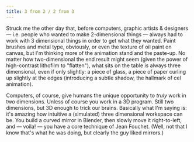 ```yaml
---
title: 3 from 2 / 2 from 3
---
```


Struck me the other day that, before computers, graphic artists & designers — i.e. people who wanted to make 2-dimensional things — always had to work with 3 dimensional things in order to get what they wanted. Paint brushes and metal type, obviously, or even the texture of oil paint on canvas, but I'm thinking more of the animation stand and the paste-up. No matter how two-dimensional the end result might seem (given the power of high-contrast lithofilm to "flatten"), what sits on the table is always three dimensional, even if only slightly: a piece of glass, a piece of paper curling up slightly at the edges (introducing a subtle shadow, the hallmark of cel animation).

Computers, of course, give humans the unique opportunity to _truly_ work in two dimensions. Unless of course you work in a 3D program. Still two dimensions, but 3D enough to trick our brains. Basically what I'm saying is: it's amazing how intuitive a (simulated) three dimensional workspace can be. You build a curved mirror in Blender, then slowly move it right-to-left, and — voila! — you have a core technique of Jean Fouchet. (Well, not that I know that's what he was doing, but clearly the guy liked mirrors.)